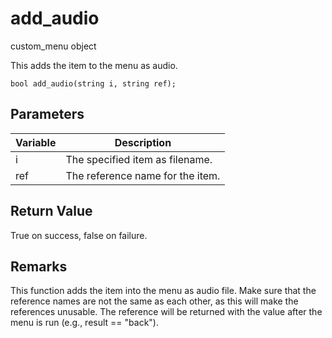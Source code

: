 # add_audio

custom_menu object

This adds the item to the menu as audio.

`bool add_audio(string i, string ref);`

## Parameters

| Variable| Description |
|---|---|
| i | The specified item as filename. |
| ref | The reference name for the item. |

## Return Value

True on success, false on failure.

## Remarks

This function adds the item into the menu as audio file. Make sure that the reference names are not the same as each other, as this will make the references unusable. The reference will be returned with the value after the menu is run (e.g., result == "back").